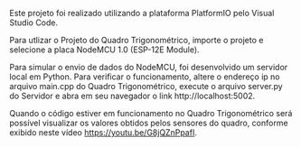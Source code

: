 Este projeto foi realizado utilizando a plataforma PlatformIO pelo Visual Studio Code.

Para utlizar o Projeto do Quadro Trigonométrico, importe o projeto e selecione a placa NodeMCU 1.0 (ESP-12E Module).

Para simular o envio de dados do NodeMCU, foi desenvolvido um servidor local em Python. Para verificar o funcionamento, altere o endereço ip no arquivo main.cpp do Quadro Trigonométrico, execute o arquivo server.py do Servidor e abra em seu navegador o link http://localhost:5002. 

Quando o código estiver em funcionamento no Quadro Trigonométrico será possível visualizar os valores obtidos pelos sensores do quadro, conforme exibido neste vídeo https://youtu.be/G8jQZnPpafI.